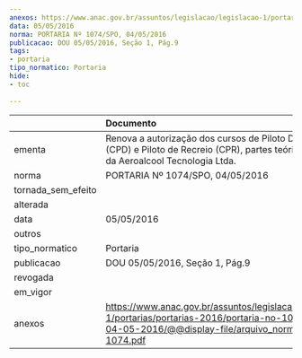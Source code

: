 ```yaml
---
anexos: https://www.anac.gov.br/assuntos/legislacao/legislacao-1/portarias/portarias-2016/portaria-no-1074-spo-04-05-2016/@@display-file/arquivo_norma/PA2016-1074.pdf
data: 05/05/2016
norma: PORTARIA Nº 1074/SPO, 04/05/2016
publicacao: DOU 05/05/2016, Seção 1, Pág.9
tags:
- portaria
tipo_normatico: Portaria
hide: 
- toc 
 
---
```


|                    | Documento                                                                                                                                                      |
|:-------------------|:---------------------------------------------------------------------------------------------------------------------------------------------------------------|
| ementa             | Renova a autorização dos cursos de Piloto Desportivo (CPD) e Piloto de Recreio (CPR), partes teórica e prática, da Aeroalcool Tecnologia Ltda.                 |
| norma              | PORTARIA Nº 1074/SPO, 04/05/2016                                                                                                                               |
| tornada_sem_efeito |                                                                                                                                                                |
| alterada           |                                                                                                                                                                |
| data               | 05/05/2016                                                                                                                                                     |
| outros             |                                                                                                                                                                |
| tipo_normatico     | Portaria                                                                                                                                                       |
| publicacao         | DOU 05/05/2016, Seção 1, Pág.9                                                                                                                                 |
| revogada           |                                                                                                                                                                |
| em_vigor           |                                                                                                                                                                |
| anexos             | https://www.anac.gov.br/assuntos/legislacao/legislacao-1/portarias/portarias-2016/portaria-no-1074-spo-04-05-2016/@@display-file/arquivo_norma/PA2016-1074.pdf |